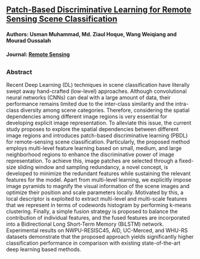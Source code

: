 ## [Patch-Based Discriminative Learning for Remote Sensing Scene Classification](https://www.techrxiv.org/articles/preprint/A_Discriminative_Neighborhood-Based_Collaborative_Learning_for_Remote_Sensing_Scene_Classification/16441593)
#### Authors: Usman Muhammad, Md. Ziaul Hoque, Wang Weiqiang and Mourad Oussalah

#### Journal: [Remote Sensing](https://www.mdpi.com/journal/remotesensing)
##

### Abstract
Recent Deep Learning (DL) techniques in scene classification have literally swept away hand-crafted (low-level) approaches. Although convolutional neural networks (CNNs) can deal with a large amount of data, their performance remains limited due to the inter-class similarity and the intra-class diversity among scene categories. Therefore, considering the spatial dependencies among different image regions is very essential for developing explicit image representation. To alleviate this issue, the current study proposes to explore the spatial dependencies between different image regions and introduces patch-based discriminative learning (PBDL) for remote-sensing scene classification. Particularly, the proposed method employs multi-level feature learning based on small, medium, and large neighborhood regions to enhance the discriminative power of image representation. To achieve this, image patches are selected through a fixed-size sliding window and sampling redundancy, a novel concept, is developed to minimize the redundant features while sustaining the relevant features for the model. Apart from multi-level learning, we explicitly impose image pyramids to magnify the visual information of the scene images and optimize their position and scale parameters locally. Motivated by this, a local descriptor is exploited to extract multi-level and multi-scale features that we represent in terms of codewords histogram by performing k-means clustering. Finally, a simple fusion strategy is proposed to balance the contribution of individual features, and the fused features are incorporated into a Bidirectional Long Short-Term Memory (BiLSTM) network. Experimental results on NWPU-RESISC45, AID, UC-Merced, and WHU-RS datasets demonstrate that the proposed approach yields significantly higher classification performance in comparison with existing state-of-the-art deep learning based methods.
